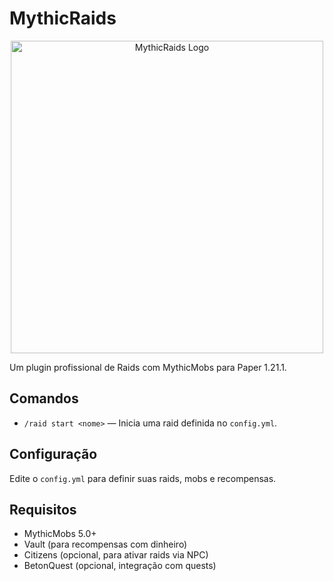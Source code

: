 # MythicRaids

<p align="center">
  <img src="https://i.imgur.com/pmx8YZz.png" alt="MythicRaids Logo" width="500"/>
</p>

Um plugin profissional de Raids com MythicMobs para Paper 1.21.1.

## Comandos

- `/raid start <nome>` — Inicia uma raid definida no `config.yml`.

## Configuração

Edite o `config.yml` para definir suas raids, mobs e recompensas.

## Requisitos

- MythicMobs 5.0+
- Vault (para recompensas com dinheiro)
- Citizens (opcional, para ativar raids via NPC)
- BetonQuest (opcional, integração com quests)
